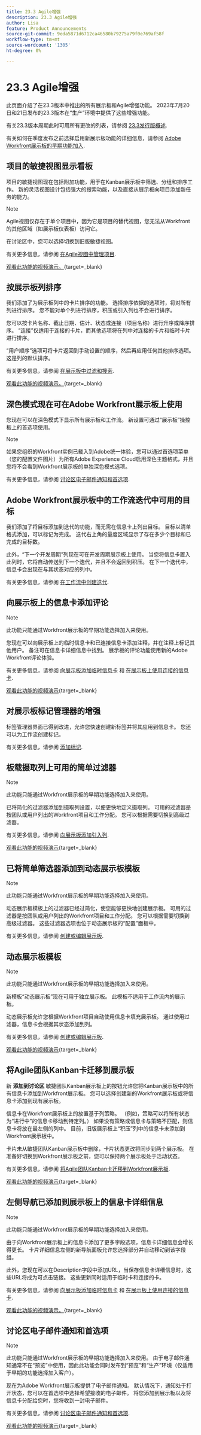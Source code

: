 ```yaml
---
title: 23.3 Agile增强
description: 23.3 Agile增强
author: Lisa
feature: Product Announcements
source-git-commit: 9eda5871d6712ca46580b79275a79f0e769af58f
workflow-type: tm+mt
source-wordcount: '1305'
ht-degree: 0%

---
```


# 23.3 Agile增强

此页面介绍了在23.3版本中推出的所有展示板和Agile增强功能。 2023年7月20日和21日发布的23.3版本在“生产”环境中提供了这些增强功能。

有关23.3版本周期此时可用所有更改的列表，请参阅 [23.3发行版概述](/help/quicksilver/product-announcements/product-releases/23.3-release-activity/23-3-release-overview.md).

有关如何在季度发布之前选择启用新展示板功能的详细信息，请参阅 [Adobe Workfront展示板的早期功能加入](/help/quicksilver/agile/get-started-with-boards/boards-early-feature-opt-in.md).

## 项目的敏捷视图显示看板

项目的敏捷视图现在包括附加功能，用于在Kanban展示板中筛选、分组和排序工作。 新的灵活视图设计包括强大的搜索功能，以及直接从展示板向项目添加新任务的能力。

>[!NOTE]
>
>Agile视图仅存在于单个项目中，因为它是项目的替代视图，您无法从Workfront的其他区域（如展示板仪表板）访问它。

在讨论区中，您可以选择切换到旧版敏捷视图。

有关更多信息，请参阅 [在Agile视图中管理项目](/help/quicksilver/manage-work/projects/manage-projects/manage-projects-in-agile-view.md).

[观看此功能的视频演示。](https://video.tv.adobe.com/v/3421283/){target=_blank}

## 按展示板列排序

我们添加了为展示板列中的卡片排序的功能。 选择排序依据的选项时，将对所有列进行排序。 您不能对单个列进行排序，积压或引入列也不会进行排序。

您可以按卡片名称、截止日期、估计、状态或连接（项目名称）进行升序或降序排序。 “连接”仅适用于连接的卡片，而其他选项将在列中对连接的卡片和临时卡片进行排序。

“用户顺序”选项可将卡片返回到手动设置的顺序，然后再应用任何其他排序选项。 这是列的默认排序。

有关更多信息，请参阅 [在展示板中过滤和搜索](/help/quicksilver/agile/get-started-with-boards/filter-search-in-board.md).

[观看此功能的视频演示。](https://video.tv.adobe.com/v/3420932/){target=_blank}

## 深色模式现在可在Adobe Workfront展示板上使用

您现在可以在深色模式下显示所有展示板和工作流。 新设置可通过“展示板”操控板上的首选项使用。

>[!NOTE]
>
>如果您组织的Workfront实例已载入到Adobe统一体验，您可以通过首选项菜单（您的配置文件图片）为所有Adobe Experience Cloud启用深色主题格式，并且您将不会看到Workfront展示板的单独深色模式选项。

有关更多信息，请参阅 [讨论区电子邮件通知和首选项](/help/quicksilver/agile/get-started-with-boards/boards-emails.md).

## Adobe Workfront展示板中的工作流迭代中可用的目标

我们添加了将目标添加到迭代的功能，而无需在信息卡上列出目标。 目标以清单格式添加，可以标记为完成。 迭代右上角的量度区域显示了存在多少个目标和已完成的目标数。

此外，“下一个开发周期”列现在可在开发周期展示板上使用。 当您将信息卡置入此列时，它将自动传送到下一个迭代，并且不会返回到积压。 在下一个迭代中，信息卡会出现在与其状态对应的列中。

有关更多信息，请参阅 [在工作流中创建迭代](/help/quicksilver/agile/use-boards-agile-planning-tools/create-an-iteration-in-workstream.md).

## 向展示板上的信息卡添加评论

>[!NOTE]
>
>此功能只能通过Workfront展示板的早期功能选择加入来使用。

您现在可以向展示板上的临时信息卡和已连接信息卡添加注释，并在注释上标记其他用户。 备注可在信息卡详细信息中找到。 展示板的评论功能使用新的Adobe Workfront评论体验。

有关更多信息，请参阅 [向展示板添加临时信息卡](/help/quicksilver/agile/get-started-with-boards/add-card-to-board.md) 和 [在展示板上使用连接的信息卡](/help/quicksilver/agile/get-started-with-boards/connected-cards.md).

[观看此功能的视频演示](https://video.tv.adobe.com/v/3420832/){target=_blank}

## 对展示板标记管理器的增强

标签管理器界面已得到改进，允许您快速创建新标签并将其应用到信息卡。 您还可以为工作流创建标记。

有关更多信息，请参阅 [添加标记](/help/quicksilver/agile/get-started-with-boards/add-tags.md).

## 板载摄取列上可用的简单过滤器

>[!NOTE]
>
>此功能只能通过Workfront展示板的早期功能选择加入来使用。

已将简化的过滤器添加到摄取列设置，以便更快地定义摄取列。 可用的过滤器是按团队或用户列出的Workfront项目和工作分配。 您可以根据需要切换到高级过滤器。

有关更多信息，请参阅 [向展示板添加引入列](/help/quicksilver/agile/use-boards-agile-planning-tools/add-intake-column-to-board.md).

[观看此功能的视频演示](https://video.tv.adobe.com/v/3419420/){target=_blank}

## 已将简单筛选器添加到动态展示板模板

>[!NOTE]
>
>此功能只能通过Workfront展示板的早期功能选择加入来使用。

动态展示板模板上的过滤器已经过简化，使您能够更快地创建展示板。 可用的过滤器是按团队或用户列出的Workfront项目和工作分配。 您可以根据需要切换到高级过滤器。 这些过滤器选项也位于动态展示板的“配置”面板中。

有关更多信息，请参阅 [创建或编辑展示板](/help/quicksilver/agile/get-started-with-boards/create-edit-board.md).

## 动态展示板模板

>[!NOTE]
>
>此功能只能通过Workfront展示板的早期功能选择加入来使用。

新模板“动态展示板”现在可用于独立展示板。 此模板不适用于工作流内的展示板。

动态展示板允许您根据Workfront项目自动使用信息卡填充展示板。 通过使用过滤器，信息卡会根据其状态添加到列。

有关更多信息，请参阅 [创建或编辑展示板](/help/quicksilver/agile/get-started-with-boards/create-edit-board.md).

[观看此功能的视频演示](https://video.tv.adobe.com/v/3418600/){target=_blank}

## 将Agile团队Kanban卡迁移到展示板

新 **添加到讨论区** 敏捷团队Kanban展示板上的按钮允许您将Kanban展示板中的所有信息卡添加到Workfront展示板。 您可以选择创建新的Workfront展示板或将信息卡添加到现有展示板。

信息卡在Workfront展示板上的放置基于列策略。 （例如，策略可以将所有状态为“进行中”的信息卡移动到特定列。） 如果没有策略或信息卡与策略不匹配，则信息卡将放在最左侧的列中。 目前，旧版展示板上“积压”列中的信息卡未添加到Workfront展示板中。

卡片未从敏捷团队Kanban展示板中删除，卡片状态更改将同步到两个展示板。 在准备好切换到Workfront展示板之前，您可以保持两个展示板处于活动状态。

有关更多信息，请参阅 [将Agile团队Kanban卡迁移到Workfront展示板](/help/quicksilver/agile/use-boards-agile-planning-tools/migrate-kanban-cards-to-boards.md).

[观看此功能的视频演示](https://video.tv.adobe.com/v/3420425/){target=_blank}

## 左侧导航已添加到展示板上的信息卡详细信息

>[!NOTE]
>
>此功能只能通过Workfront展示板的早期功能选择加入来使用。

由于向Workfront展示板上的信息卡添加了更多字段选项，信息卡详细信息会增长得更长。 卡片详细信息左侧的新导航面板允许您选择部分并自动移动到该字段组。

此外，您现在可以在Description字段中添加URL，当保存信息卡详细信息时，这些URL将成为可点击链接。 这些更新同时适用于临时卡和连接的卡。

有关更多信息，请参阅 [向展示板添加临时信息卡](/help/quicksilver/agile/get-started-with-boards/add-card-to-board.md) 和 [在展示板上使用连接的信息卡](/help/quicksilver/agile/get-started-with-boards/connected-cards.md).

[观看此功能的视频演示。](https://video.tv.adobe.com/v/3418598/){target=_blank}

## 讨论区电子邮件通知和首选项

>[!NOTE]
>
>此功能只能通过Workfront展示板的早期功能选择加入来使用。 由于电子邮件通知通常不在“预览”中使用，因此此功能会同时发布到“预览”和“生产”环境（仅适用于早期的功能选择加入客户）。

现在为Adobe Workfront展示板提供了电子邮件通知。 默认情况下，通知处于打开状态，您可以在首选项中选择希望接收的电子邮件。 将您添加到展示板以及将信息卡分配给您时，您将收到一封电子邮件。

有关更多信息，请参阅 [讨论区电子邮件通知和首选项](/help/quicksilver/agile/get-started-with-boards/boards-emails.md).

[观看此功能的视频演示](https://video.tv.adobe.com/v/3418597/){target=_blank}

